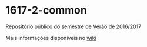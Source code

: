 # 1617-2-common
Repositório público do semestre de Verão de 2016/2017

Mais informações disponíveis no [wiki](https://github.com/isel-leic-ls/1617-2-common/wiki)

